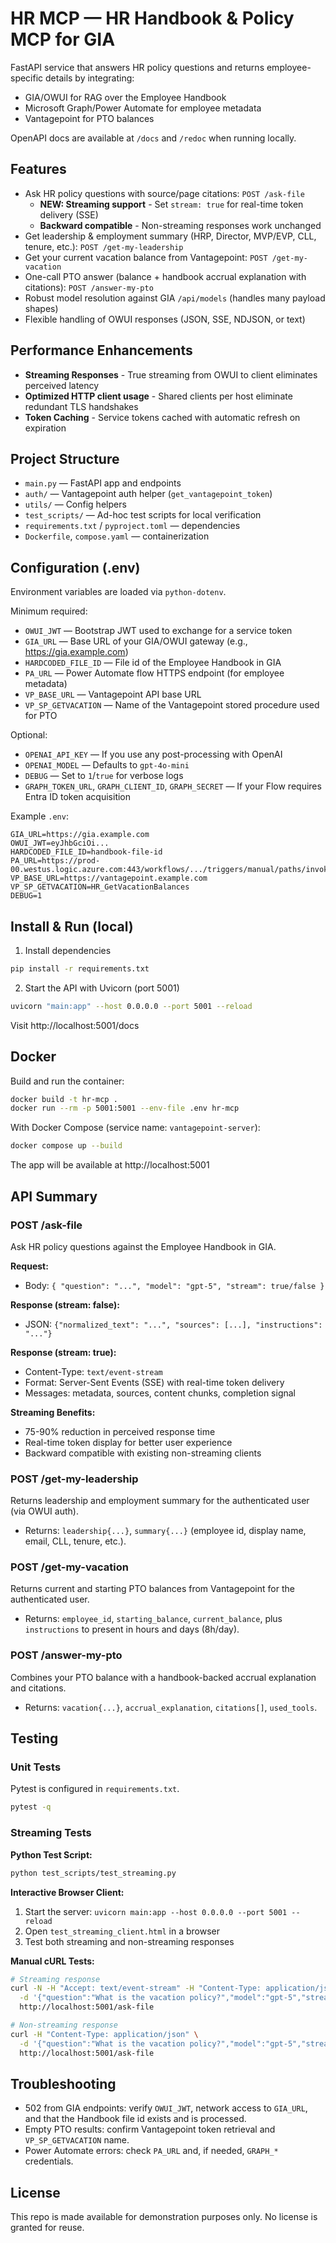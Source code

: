 # HR MCP — HR Handbook & Policy MCP for GIA

FastAPI service that answers HR policy questions and returns employee-specific details by integrating:

- GIA/OWUI for RAG over the Employee Handbook
- Microsoft Graph/Power Automate for employee metadata
- Vantagepoint for PTO balances

OpenAPI docs are available at `/docs` and `/redoc` when running locally.

## Features

- Ask HR policy questions with source/page citations: `POST /ask-file`
  - **NEW: Streaming support** - Set `stream: true` for real-time token delivery (SSE)
  - **Backward compatible** - Non-streaming responses work unchanged
- Get leadership & employment summary (HRP, Director, MVP/EVP, CLL, tenure, etc.): `POST /get-my-leadership`
- Get your current vacation balance from Vantagepoint: `POST /get-my-vacation`
- One-call PTO answer (balance + handbook accrual explanation with citations): `POST /answer-my-pto`
- Robust model resolution against GIA `/api/models` (handles many payload shapes)
- Flexible handling of OWUI responses (JSON, SSE, NDJSON, or text)

## Performance Enhancements

- **Streaming Responses** - True streaming from OWUI to client eliminates perceived latency
- **Optimized HTTP client usage** - Shared clients per host eliminate redundant TLS handshakes
- **Token Caching** - Service tokens cached with automatic refresh on expiration

## Project Structure

- `main.py` — FastAPI app and endpoints
- `auth/` — Vantagepoint auth helper (`get_vantagepoint_token`)
- `utils/` — Config helpers
- `test_scripts/` — Ad-hoc test scripts for local verification
- `requirements.txt` / `pyproject.toml` — dependencies
- `Dockerfile`, `compose.yaml` — containerization

## Configuration (.env)

Environment variables are loaded via `python-dotenv`.

Minimum required:

- `OWUI_JWT` — Bootstrap JWT used to exchange for a service token
- `GIA_URL` — Base URL of your GIA/OWUI gateway (e.g., https://gia.example.com)
- `HARDCODED_FILE_ID` — File id of the Employee Handbook in GIA
- `PA_URL` — Power Automate flow HTTPS endpoint (for employee metadata)
- `VP_BASE_URL` — Vantagepoint API base URL
- `VP_SP_GETVACATION` — Name of the Vantagepoint stored procedure used for PTO

Optional:

- `OPENAI_API_KEY` — If you use any post-processing with OpenAI
- `OPENAI_MODEL` — Defaults to `gpt-4o-mini`
- `DEBUG` — Set to `1`/`true` for verbose logs
- `GRAPH_TOKEN_URL`, `GRAPH_CLIENT_ID`, `GRAPH_SECRET` — If your Flow requires Entra ID token acquisition

Example `.env`:

```
GIA_URL=https://gia.example.com
OWUI_JWT=eyJhbGciOi...
HARDCODED_FILE_ID=handbook-file-id
PA_URL=https://prod-00.westus.logic.azure.com:443/workflows/.../triggers/manual/paths/invoke
VP_BASE_URL=https://vantagepoint.example.com
VP_SP_GETVACATION=HR_GetVacationBalances
DEBUG=1
```

## Install & Run (local)

1. Install dependencies

```bash
pip install -r requirements.txt
```

2. Start the API with Uvicorn (port 5001)

```bash
uvicorn "main:app" --host 0.0.0.0 --port 5001 --reload
```

Visit http://localhost:5001/docs

## Docker

Build and run the container:

```bash
docker build -t hr-mcp .
docker run --rm -p 5001:5001 --env-file .env hr-mcp
```

With Docker Compose (service name: `vantagepoint-server`):

```bash
docker compose up --build
```

The app will be available at http://localhost:5001

## API Summary

### POST /ask-file

Ask HR policy questions against the Employee Handbook in GIA.

**Request:**

- Body: `{ "question": "...", "model": "gpt-5", "stream": true/false }`

**Response (stream: false):**

- JSON: `{"normalized_text": "...", "sources": [...], "instructions": "..."}`

**Response (stream: true):**

- Content-Type: `text/event-stream`
- Format: Server-Sent Events (SSE) with real-time token delivery
- Messages: metadata, sources, content chunks, completion signal

**Streaming Benefits:**

- 75-90% reduction in perceived response time
- Real-time token display for better user experience
- Backward compatible with existing non-streaming clients

### POST /get-my-leadership

Returns leadership and employment summary for the authenticated user (via OWUI auth).

- Returns: `leadership{...}`, `summary{...}` (employee id, display name, email, CLL, tenure, etc.).

### POST /get-my-vacation

Returns current and starting PTO balances from Vantagepoint for the authenticated user.

- Returns: `employee_id`, `starting_balance`, `current_balance`, plus `instructions` to present in hours and days (8h/day).

### POST /answer-my-pto

Combines your PTO balance with a handbook-backed accrual explanation and citations.

- Returns: `vacation{...}`, `accrual_explanation`, `citations[]`, `used_tools`.

## Testing

### Unit Tests

Pytest is configured in `requirements.txt`.

```bash
pytest -q
```

### Streaming Tests

**Python Test Script:**

```bash
python test_scripts/test_streaming.py
```

**Interactive Browser Client:**

1. Start the server: `uvicorn main:app --host 0.0.0.0 --port 5001 --reload`
2. Open `test_streaming_client.html` in a browser
3. Test both streaming and non-streaming responses

**Manual cURL Tests:**

```bash
# Streaming response
curl -N -H "Accept: text/event-stream" -H "Content-Type: application/json" \
  -d '{"question":"What is the vacation policy?","model":"gpt-5","stream":true}' \
  http://localhost:5001/ask-file

# Non-streaming response
curl -H "Content-Type: application/json" \
  -d '{"question":"What is the vacation policy?","model":"gpt-5","stream":false}' \
  http://localhost:5001/ask-file
```

## Troubleshooting

- 502 from GIA endpoints: verify `OWUI_JWT`, network access to `GIA_URL`, and that the Handbook file id exists and is processed.
- Empty PTO results: confirm Vantagepoint token retrieval and `VP_SP_GETVACATION` name.
- Power Automate errors: check `PA_URL` and, if needed, `GRAPH_*` credentials.

## License

This repo is made available for demonstration purposes only. No license is granted for reuse.
